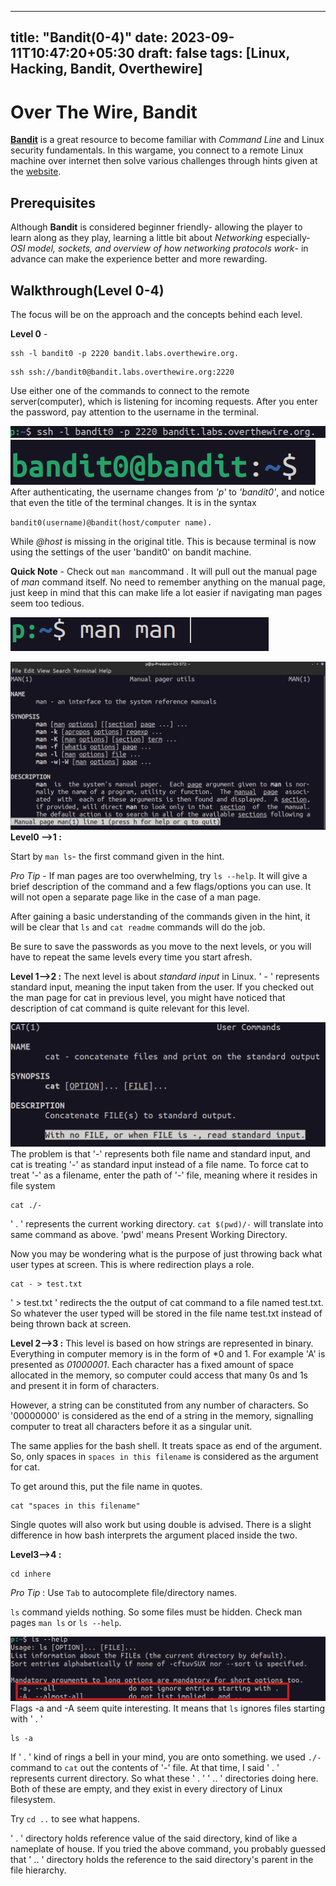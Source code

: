 ---
title: "Bandit(0-4)"
date: 2023-09-11T10:47:20+05:30
draft: false
tags: [Linux, Hacking, Bandit, Overthewire]
----

#  Over The Wire, Bandit
[**Bandit**](https://overthewire.org/wargames/bandit/) is a great resource to become familiar  with *Command Line* and Linux security fundamentals. In this wargame, you connect to a remote Linux machine over internet then solve various challenges through hints given at the [website](https://overthewire.org/wargames/bandit).

## Prerequisites
Although **Bandit** is considered beginner friendly- allowing the player to learn along as they play, learning a little bit about *Networking* especially- *OSI model, sockets, and overview of how networking protocols work*- in advance can make the experience better and more rewarding.

## Walkthrough(Level 0-4)
The focus will be on the approach and the concepts behind each level.

**Level 0** - 
```
ssh -l bandit0 -p 2220 bandit.labs.overthewire.org. 
```
```
ssh ssh://bandit0@bandit.labs.overthewire.org:2220
```
Use either one of the commands to connect to the remote server(computer), which is listening for incoming requests. After you enter the password, pay attention to the username in the terminal.

![Screenshot](https://github.com/Palash-Jain369/static/blob/main/Screenshot%20from%202023-09-13%2014-39-52.png?raw=true)
![](https://github.com/Palash-Jain369/static/blob/main/Screenshot%20from%202023-09-13%2014-44-28.png?raw=true)
After authenticating, the username changes from *'p'* to *'bandit0'*, and notice that even the title of the terminal changes. It is in the syntax 

`bandit0(username)@bandit(host/computer name).`

While *@host* is missing in the original title.  This is because terminal is now using the settings of the user 'bandit0' on bandit machine.

**Quick Note** -  Check out `man man`command . It will pull out the manual page of *man* command itself. No need to remember anything on the manual page, just keep in mind that this can make life a lot easier if navigating man pages seem too tedious.

![](https://github.com/Palash-Jain369/static/blob/main/man_termainal.png?raw=true)

![](https://github.com/Palash-Jain369/static/blob/main/man_page.png?raw=true)
**Level0 -->1 :** 

Start by `man ls`- the first command given in the hint. 

*Pro Tip* - 
If man pages are too overwhelming, try `ls --help`. It will give a brief description of the command and a few flags/options you can use. It will not open a separate page like in the case of a man page.

After gaining a basic understanding of the commands given in the hint, it will be clear that `ls` and `cat readme` commands will do the job. 

Be sure to save the passwords as you move to the next levels, or you will have to repeat the same levels every time you start afresh.

**Level 1-->2 :**
The next level is about *standard input* in Linux. ' - ' represents standard input, meaning the input taken from the user. If you checked out the man page for cat in previous level, you might have noticed that description of cat command is quite relevant for this level.

![](https://github.com/Palash-Jain369/static/blob/main/lvl1-2.png?raw=true)The problem is that '-' represents both file name and standard input, and cat is treating '-' as standard input instead of a file name. To force cat to treat '-' as a filename, enter the path of '-' file, meaning where it resides in file system 

```
cat ./-
```
' . ' represents the current working directory. `cat $(pwd)/-` will translate into same command as above. 'pwd' means Present Working Directory.

Now you may be wondering what is the purpose of just throwing back what user types at screen.  This is where redirection plays a role.
```
cat - > test.txt 
```
' > test.txt '  redirects the the output of cat command to a file named test.txt. So whatever the user typed will be stored in the file name test.txt instead of being thrown back at screen.

**Level 2-->3 :**
This level is based on how strings are represented in binary. Everything in computer memory is in the form of *0 and 1. For example 'A' is presented as *01000001*. Each character has a fixed amount of space allocated in the memory, so computer could access that many 0s and 1s and present it in form of characters.

However,  a string can be constituted from any number of characters. So '00000000' is considered as the end of a string in the memory, signalling computer to treat all characters before it as a singular unit.

The same applies for the bash shell. It treats space as end of the argument. So,  only spaces in `spaces in this filename` is considered as the argument for cat.

To get around this, put the file name in quotes.
```
cat "spaces in this filename"
```
Single quotes will also work but using double is advised. There is a slight difference in how bash interprets the argument placed inside the two.

**Level3-->4 :**
```
cd inhere

```
*Pro Tip* : Use `Tab` to autocomplete file/directory names.

`ls` command yields nothing. So some files must be hidden. Check man pages `man ls` or `ls --help`.  

![](https://github.com/Palash-Jain369/static/blob/main/lvl3-4.png?raw=true)Flags -a and -A seem quite interesting. It means that `ls` ignores files starting with ' . '  
```
ls -a
```
If ' . ' kind of rings a bell in your mind, you are onto something. we used `./-` command to ` cat ` out the contents of '-' file.  At that time, I said ' . ' represents current directory. So what these ' . '  ' .. ' directories doing here. Both of these are empty, and they exist in every directory of Linux filesystem. 

Try `cd ..` to see what happens.  

' . ' directory holds reference value of the said directory, kind of like a nameplate of house. If you tried the above command, you probably guessed that ' .. ' directory holds the reference to the said directory's parent in the file hierarchy.













 










